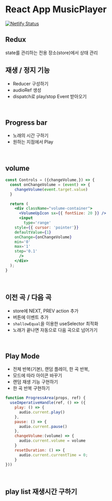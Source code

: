 # React App MusicPlayer
[![Netlify Status](https://api.netlify.com/api/v1/badges/66598ebc-389d-464f-869a-14ce8a811e2e/deploy-status)](https://app.netlify.com/sites/hacookie-mp3/deploys)

## Redux
state를 관리하는 전용 장소(store)에서 상태 관리

## 재생 / 정지 기능
- Reducer 구성하기
- audioRef 생성
- dispatch로 play/stop Event 받아오기

<br>

## Progress bar
- 노래의 시간 구하기
- 원하는 지점에서 Play

<br>

## volume
```jsx
const Controls = ({changeVolume,}) => {
  const onChangeVolume = (event) => {
    changeVolume(event.target.value)
  }
  
  return (
    <div className="volume-container">
      <VolumeUpIcon sx={{ fontSize: 20 }} />
      <input 
        type='range'
	style={{ cursor: 'pointer'}}
	defaultValue={1}
	onChange={onChangeVolume}
	min='0'
	max='1'
	step='0.1'
      />
    </div>
  );
}
```

<br>

## 이전 곡 / 다음 곡
- store에 NEXT, PREV action 추가
- 버튼에 이벤트 추가
- `shallowEqual`을 이용한 useSelector 최적화
- 노래가 끝나면 자동으로 다음 곡으로 넘어가기

<br>

## Play Mode
- 전체 반복(기본), 랜덤 플레이, 한 곡 반복,
- 모드에 따라 아이콘 바꾸기 
- 랜덤 재생 기능 구현하기
- 한 곡 반복 구현하기
```jsx
function ProgressArea(props, ref) {
  useImperativeHandle(ref, () => ({
    play: () => {
      audio.current.play()
    },
    pause: () => {
      audio.current.pause()
    },
    changeVolume:(volume) => {
      audio.current.volume = volume
    }
    resetDuration: () => {
      audio.current.currentTime = 0;
    }
}))
```
<br>

## play list 재생시간 구하기
